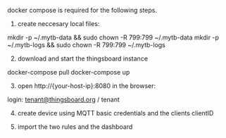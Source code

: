 docker compose is required for the following steps.

1. create neccesary local files:

mkdir -p ~/.mytb-data && sudo chown -R 799:799 ~/.mytb-data
mkdir -p ~/.mytb-logs && sudo chown -R 799:799 ~/.mytb-logs


2. download and start the thingsboard instance

docker-compose pull
docker-compose up

3. open http://{your-host-ip}:8080 in the browser:

login: tenant@thingsboard.org / tenant

4. create device using MQTT basic credentials and the clients clientID

5. import the two rules and the dashboard
